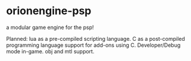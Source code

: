 # orionengine-psp
a modular game engine for the psp!

Planned:
lua as a pre-compiled scripting language.
C as a post-compiled programming language
support for add-ons using C.
Developer/Debug mode in-game.
obj and mtl support.
